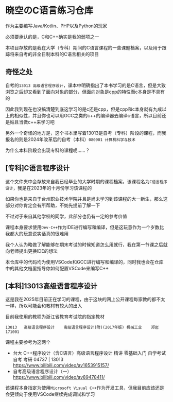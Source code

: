 # 晓空のC语言练习仓库
作为主要编写Java/Kotlin、PHP以及Python的玩家

必须要承认的是，C和C++确实是我的弱项之一

本项目存放的是我在大学（专科）期间的C语言课程的一些课题档案，以及用于跟踪将来自考的非全日制本科的C语言相关的项目

## 奇怪之处

自考的`13013 高级语言程序设计`，课本中明确指出了本书学习的是C语言，但是大致浏览之后却又看到了面向对象的部分，但面向对象是cpp的特性而c本身是不具有的

因此我到现在也没搞清楚到底这学习的是c还是cpp，但是cpp和c本身就有九成以上的相似性，并且你也可以用GCC之类的c++的编译器去编译c语言，所以目前还是姑且当做c++来学习吧

另外一个奇怪的地方是，这个书本里写着13013是自考（专科）阶段的课程，而我报名的则是2024年改革后的自考（本科）`080901 计算机科学与技术`

为什么本科阶段会出现专科的课程呢……？

## [专科]C语言程序设计
这个文件夹中会存放来自我已经毕业的大学时期的课程档案，该课程名为`C语言程序设计`，我是在2023年的十月份学习该课程的

如果你也是来自于台州职业技术学院并且是尚未学习到该课程的大一新生，那么这部分对你肯定会有所帮助，不妨先提前了解一下

不过对于来自其他学校的同学，此部分也仍有一定的参考价值

课程本身要求使用`Dev-C++`作为IDE进行编写和编译，但是这玩意作为一个岁数比我都大的玩意说实话真的很难用

我个人认为略做了解能够在期末考试的时候知道怎么用就行，我在第一节课之后就向老师提出更换IDE的想法

本仓库中的代码均为使用VSCode和GCC进行编写和编译的，同时我也会在仓库中的其他文档里指导你如何配置VSCode来编写C++

## [本科]13013高级语言程序设计
这是我在2025年目前正在学习的课程，由于这块的网上公开课程每家教的都不太一样，所以可能会和教材有较大的出入

目前我使用的教程为浙江省教育考试院的指定教材
```
13013	高级语言程序设计	高级语言程序设计(附)(2017年版)	机械工业	郑岩	171001	
```

课程主要参考为这两个

- 台大 C++程序设计（含C语言）高级语言程序设计 精讲 零基础入门 自学考试 自考 考研 04737 | 13013
<br>https://www.bilibili.com/video/av1653915157/
- 自考高级语言程序设计（一）
<br>https://www.bilibili.com/video/av89478411/

该课程本身指定为使用`Microsoft Visual C++`作为开发工具，但我目前应该还是会更倾向于使用VSCode继续完成调试和学习
